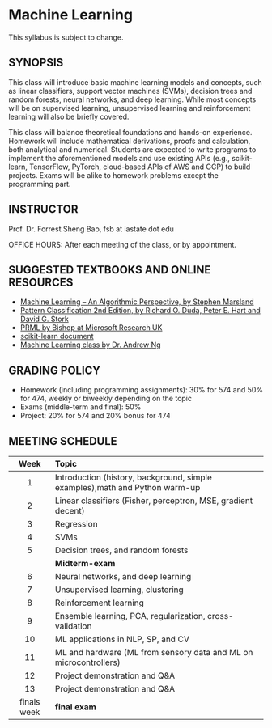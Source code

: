 # Machine Learning 

This syllabus is subject to change.

## SYNOPSIS
This class will introduce basic machine learning models and concepts, such as linear classifiers, support vector machines (SVMs), decision trees and random forests, neural networks, and deep learning.
While most concepts will be on supervised learning, unsupervised learning and reinforcement learning will also be briefly covered. 

This class will balance theoretical foundations and hands-on experience. Homework will include mathematical derivations, proofs and calculation, both analytical and numerical. Students are expected to write programs to implement the aforementioned models and use existing APIs (e.g., scikit-learn, TensorFlow, PyTorch, cloud-based APIs of AWS and GCP) to build projects. Exams will be alike to homework problems except the programming part. 


## INSTRUCTOR

Prof. Dr. Forrest Sheng Bao, fsb at iastate dot edu

OFFICE HOURS: After each meeting of the class, or by appointment.  

## SUGGESTED TEXTBOOKS AND ONLINE RESOURCES

- [Machine Learning – An Algorithmic Perspective, by Stephen Marsland](https://seat.massey.ac.nz/personal/s.r.marsland/MLBook.html) 
- [Pattern Classification 2nd Edition, by Richard O. Duda, Peter E. Hart and David G. Stork](http://www.wiley.com/WileyCDA/WileyTitle/productCd-0471056693.html)
- [PRML by Bishop at Microsoft Research UK](http://research.microsoft.com/en-us/um/people/cmbishop/PRML/)
- [scikit-learn document](http://scikit-learn.org)
- [Machine Learning class by Dr. Andrew Ng](https://www.coursera.org/learn/machine-learning)

## GRADING POLICY

- Homework (including programming assignments): 30% for 574 and 50% for 474, weekly or biweekly depending on the topic
- Exams (middle-term and final): 50%
- Project: 20% for 574 and 20% bonus for 474

## MEETING SCHEDULE

| Week | Topic |
|:--:|:--|
|1| Introduction (history, background, simple examples),math and Python warm-up |
|2| Linear classifiers (Fisher, perceptron, MSE, gradient decent) | 
|3| Regression | 
|4| SVMs |
|5| Decision trees, and random forests |
| | **Midterm-exam**  |
|6| Neural networks, and deep learning | 
|7| Unsupervised learning, clustering |
|8| Reinforcement learning |
|9| Ensemble learning, PCA, regularization, cross-validation |
|10| ML applications in NLP, SP, and CV |
|11| ML and hardware (ML from sensory data and ML on microcontrollers) |
|12| Project demonstration and Q&A
|13| Project demonstration and Q&A
|finals week| **final exam** |

